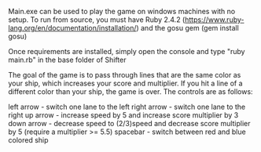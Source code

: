 Main.exe can be used to play the game on windows machines with no setup.
To run from source, you must have Ruby 2.4.2 (https://www.ruby-lang.org/en/documentation/installation/) and the gosu gem (gem install gosu)

Once requirements are installed, simply open the console and type "ruby main.rb" in the base folder of Shifter

The goal of the game is to pass through lines that are the same color as your ship, which increases
your score and multiplier.  If you hit a line of a different color than your ship, the game is over.
The controls are as follows:

left arrow - switch one lane to the left
right arrow - switch one lane to the right
up arrow - increase speed by 5 and increase score multiplier by 3
down arrow - decrease speed to (2/3)speed and decrease score multiplier by 5 (require a multiplier >= 5.5)
spacebar - switch between red and blue colored ship
